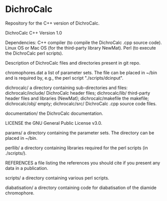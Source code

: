 # DichroCalc
Repository for the C++ version of DichroCalc.

DichroCalc C++ Version 1.0

Dependencies:          C++ compiler (to compile the DichroCalc .cpp source code). Linux OS or Mac OS (for the third-party library NewMat). Perl (to execute the DichroCalc perl scripts).


Description of DichroCalc files and directories present in git repo.


chromophores.dat       a list of parameter sets. The file can be placed in ~/bin and is required by, e.g., the perl script "./scripts/dcinput".


dichrocalc/            a directory containing sub-directories and files: 
dichrocalc/include/    DichroCalc header files;
dichrocalc/lib/        third-party header files and libraries (NewMat);
dichrocalc/makefile    the makefile;
dichrocalc/obj/        empty;
dichrocalc/src/        DichroCalc .cpp source code files.


documentation/         the DichroCalc documentation.


LICENSE                the GNU General Public License v3.0.


params/                a directory containing the parameter sets. The directory can be placed in ~/bin.


perllib/               a directory containing libraries required for the perl scripts (in ./scripts/).


REFERENCES	           a file listing the references you should cite if you present any data in a publication.


scripts/               a directory containing various perl scripts.


diabatisation/         a directory containing code for diabatisation of the diamide chromophore.
